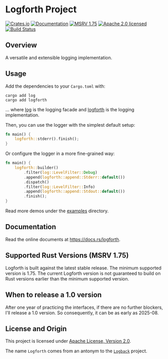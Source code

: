 # Logforth Project

[![Crates.io][crates-badge]][crates-url]
[![Documentation][docs-badge]][docs-url]
[![MSRV 1.75][msrv-badge]](https://www.whatrustisit.com)
[![Apache 2.0 licensed][license-badge]][license-url]
[![Build Status][actions-badge]][actions-url]

[crates-badge]: https://img.shields.io/crates/v/logforth.svg
[crates-url]: https://crates.io/crates/logforth
[docs-badge]: https://docs.rs/logforth/badge.svg
[msrv-badge]: https://img.shields.io/badge/MSRV-1.75-green?logo=rust
[docs-url]: https://docs.rs/logforth
[license-badge]: https://img.shields.io/crates/l/logforth
[license-url]: LICENSE
[actions-badge]: https://github.com/fast/logforth/workflows/CI/badge.svg
[actions-url]:https://github.com/fast/logforth/actions?query=workflow%3ACI

## Overview

A versatile and extensible logging implementation.

## Usage

Add the dependencies to your `Cargo.toml` with:

```shell
cargo add log
cargo add logforth
```

... where [log](https://crates.io/crates/log) is the logging facade and [logforth](https://crates.io/crates/logforth) is the logging implementation.

Then, you can use the logger with the simplest default setup:

```rust
fn main() {
    logforth::stderr().finish();
}
```

Or configure the logger in a more fine-grained way:

```rust
fn main() {
    logforth::builder()
        .filter(log::LevelFilter::Debug)
        .append(logforth::append::Stderr::default())
        .dispatch()
        .filter(log::LevelFilter::Info)
        .append(logforth::append::Stdout::default())
        .finish();
}
```

Read more demos under the [examples](examples) directory.

## Documentation

Read the online documents at https://docs.rs/logforth.

## Supported Rust Versions (MSRV 1.75)

Logforth is built against the latest stable release. The minimum supported version is 1.75. The current Logforth version is not guaranteed to build on Rust versions earlier than the minimum supported version.

## When to release a 1.0 version

After one year of practicing the interfaces, if there are no further blockers, I'll release a 1.0 version. So consequently, it can be as early as 2025-08.

## License and Origin

This project is licensed under [Apache License, Version 2.0](LICENSE).

The name `Logforth` comes from an antonym to the [`Logback`](https://logback.qos.ch/) project.
